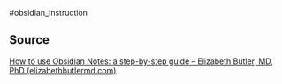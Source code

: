 #obsidian_instruction 
## Source
[How to use Obsidian Notes: a step-by-step guide – Elizabeth Butler, MD, PhD (elizabethbutlermd.com)](https://elizabethbutlermd.com/obsidian-notes/)